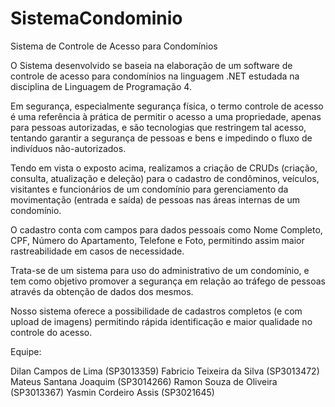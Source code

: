 # SistemaCondominio

Sistema de Controle de Acesso para Condomínios

O Sistema desenvolvido se baseia na elaboração de um software de controle de acesso para condomínios na linguagem .NET estudada na disciplina de Linguagem de Programação 4. 

Em segurança, especialmente segurança física, o termo controle de acesso é uma referência à prática de permitir o acesso a uma propriedade, apenas para pessoas autorizadas, e são tecnologias que restringem tal acesso, tentando garantir a segurança de pessoas e bens e impedindo o fluxo de indivíduos não-autorizados.

Tendo em vista o exposto acima, realizamos a criação de CRUDs (criação, consulta, atualização e deleção) para o cadastro de condôminos, veículos, visitantes e funcionários de um condomínio para gerenciamento da movimentação (entrada e saída) de pessoas nas áreas internas de um condomínio.

O cadastro conta com campos para dados pessoais como Nome Completo, CPF, Número do Apartamento, Telefone e Foto, permitindo assim maior rastreabilidade em casos de necessidade.

Trata-se de um sistema para uso do administrativo de um condomínio, e tem como objetivo promover a segurança em relação ao tráfego de pessoas através da obtenção de dados dos mesmos.

Nosso sistema oferece a possibilidade de cadastros completos (e com upload de imagens) permitindo rápida identificação e maior qualidade no controle do acesso.

Equipe:

Dilan Campos de Lima (SP3013359)
Fabricio Teixeira da Silva (SP3013472)
Mateus Santana Joaquim (SP3014266)
Ramon Souza de Oliveira (SP3013367)
Yasmin Cordeiro Assis (SP3021645)
